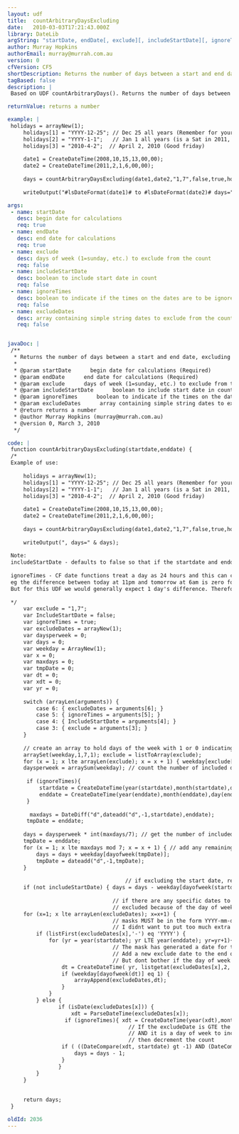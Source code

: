 ```yaml
---
layout: udf
title:  countArbitraryDaysExcluding
date:   2010-03-03T17:21:43.000Z
library: DateLib
argString: "startDate, endDate[, exclude][, includeStartDate][, ignoreTimes][, excludeDates]"
author: Murray Hopkins
authorEmail: murray@murrah.com.au
version: 0
cfVersion: CF5
shortDescription: Returns the number of days between a start and end date, excluding a specified list of days, and allowing for an exclusion list
tagBased: false
description: |
 Based on UDF countArbitraryDays(). Returns the number of days between a start and end date, excluding a specified list of days,e.g. exclude saturday and sunday. Optionally allows an array of dates to be excluded (eg public holidays). Since it is based on countArbitraryDays(), this UDF relies on formula instead of brute force to calculate the days and will perform better than other WeekDays/BusinessDays methods which loop from the start date to end date.

returnValue: returns a number

example: |
 holidays = arrayNew(1);
     holidays[1] = "YYYY-12-25"; // Dec 25 all years (Remember for your testing: this is a Sat in 2010 and Sun in 2011)
     holidays[2] = "YYYY-1-1";   // Jan 1 all years (is a Sat in 2011, Sun in 2012)
     holidays[3] = "2010-4-2";  // April 2, 2010 (Good friday) 
 
     date1 = CreateDateTime(2008,10,15,13,00,00);
     date2 = CreateDateTime(2011,2,1,6,00,00);
     
     days = countArbitraryDaysExcluding(date1,date2,"1,7",false,true,holidays); 
     
     writeOutput("#lsDateFormat(date1)# to #lsDateFormat(date2)# days=" & days);

args:
 - name: startDate
   desc: begin date for calculations
   req: true
 - name: endDate
   desc: end date for calculations
   req: true
 - name: exclude
   desc: days of week (1=sunday, etc.) to exclude from the count
   req: false
 - name: includeStartDate
   desc: boolean to include start date in count
   req: false
 - name: ignoreTimes
   desc: boolean to indicate if the times on the dates are to be ignored
   req: false
 - name: excludeDates
   desc: array containing simple string dates to exclude from the count
   req: false


javaDoc: |
 /**
  * Returns the number of days between a start and end date, excluding a specified list of days, and allowing for an exclusion list
  * 
  * @param startDate      begin date for calculations (Required)
  * @param endDate      end date for calculations (Required)
  * @param exclude      days of week (1=sunday, etc.) to exclude from the count (Optional)
  * @param includeStartDate      boolean to include start date in count (Optional)
  * @param ignoreTimes      boolean to indicate if the times on the dates are to be ignored (Optional)
  * @param excludeDates      array containing simple string dates to exclude from the count (Optional)
  * @return returns a number 
  * @author Murray Hopkins (murray@murrah.com.au) 
  * @version 0, March 3, 2010 
  */

code: |
 function countArbitraryDaysExcluding(startdate,enddate) {
 /*
 Example of use:
 
     holidays = arrayNew(1);
     holidays[1] = "YYYY-12-25"; // Dec 25 all years (Remember for your testing: this is a Sat in 2010 and Sun in 2011)
     holidays[2] = "YYYY-1-1";   // Jan 1 all years (is a Sat in 2011, Sun in 2012)
     holidays[3] = "2010-4-2";  // April 2, 2010 (Good friday) 
 
     date1 = CreateDateTime(2008,10,15,13,00,00);
     date2 = CreateDateTime(2011,2,1,6,00,00);
     
     days = countArbitraryDaysExcluding(date1,date2,"1,7",false,true,holidays); 
     
     writeOutput(", days=" & days);
     
 Note:
 includeStartDate - defaults to false so that if the startdate and enddate are the same the result will be 0, not 1
 
 ignoreTimes - CF date functions treat a day as 24 hours and this can cause unexpected results in your date calulations.
 eg the difference between today at 11pm and tomorrow at 6am is zero for dateDiff(). 
 But for this UDF we would generally expect 1 day's difference. Therefore, optionally, ignore the times (defults to true).
 
 */    
     var exclude = "1,7";
     var IncludeStartDate = false;
     var ignoreTimes = true;
     var excludeDates = arrayNew(1);
     var daysperweek = 0;
     var days = 0;
     var weekday = ArrayNew(1);
     var x = 0;
     var maxdays = 0;
     var tmpDate = 0;
     var dt = 0;
     var xdt = 0;
     var yr = 0;
      
     switch (arrayLen(arguments)) {
         case 6: { excludeDates = arguments[6]; }
         case 5: { ignoreTimes = arguments[5]; }
         case 4: { IncludeStartDate = arguments[4]; }
         case 3: { exclude = arguments[3]; }
     }
     
     // create an array to hold days of the week with 1 or 0 indicating if the day is counted
     arraySet(weekday,1,7,1); exclude = listToArray(exclude);
     for (x = 1; x lte arrayLen(exclude); x = x + 1) { weekday[exclude[x]] = 0; } // set the value of any excluded day to 0
     daysperweek = arraySum(weekday); // count the number of included days in a full week
  
      if (ignoreTimes){
          startdate = CreateDateTime(year(startdate),month(startdate),day(startdate),0,0,0);
          enddate = CreateDateTime(year(enddate),month(enddate),day(enddate),0,0,0);
      }
       
       maxdays = DateDiff("d",dateadd("d",-1,startdate),enddate);
      tmpDate = enddate;
      
     days = daysperweek * int(maxdays/7); // get the number of included days in all full weeks
     tmpDate = enddate;
     for (x = 1; x lte maxdays mod 7; x = x + 1) { // add any remaining days in the last partial week
         days = days + weekday[dayofweek(tmpDate)];
         tmpDate = dateadd("d",-1,tmpDate);
     }
     
                                     // if excluding the start date, remove the value that might have been added for the starting day
     if (not includeStartDate) { days = days - weekday[dayofweek(startdate)]; }
     
                                 // if there are any specific dates to exclude that we havent already 
                                 // excluded because of the day of week thay are on, decrement the count
     for (x=1; x lte arrayLen(excludeDates); x=x+1) {
                                 // masks MUST be in the form YYYY-mm-dd    where mm and dd are valid numeric values
                                 // I didnt want to put too much extra unnecessary validation in here! Although a good regEx would probably do!
         if (listFirst(excludeDates[x],'-') eq 'YYYY') {           
             for (yr = year(startdate); yr LTE year(enddate); yr=yr+1){
                                 // The mask has generated a date for the years in the date range we are counting
                                 // Add a new exclude date to the end of the array.
                                 // But dont bother if the day of week of the excluded date is being excluded anyway
                 dt = CreateDateTime( yr, listgetat(excludeDates[x],2,'-'), listgetat(excludeDates[x],3,'-'),0,0,0 );
                 if (weekday[dayofweek(dt)] eq 1) {
                     arrayAppend(excludeDates,dt);
                 }
             }
         } else {    
                if (isDate(excludeDates[x])) {
                    xdt = ParseDateTime(excludeDates[x]);
                  if (ignoreTimes){ xdt = CreateDateTime(year(xdt),month(xdt),day(xdt),0,0,0);}
                                      // If the excludeDate is GTE the start date AND LTE the end date (ie in inclusive range), 
                                      // AND it is a day of week to include,
                                      // then decrement the count         
                 if ( ((DateCompare(xdt, startdate) gt -1) AND (DateCompare(xdt, enddate) lt 1)) AND weekday[dayofweek(xdt)] eq 1) { 
                     days = days - 1; 
                 }
                }
         }
     }
     
     
     return days;
 }

oldId: 2036
---
```


